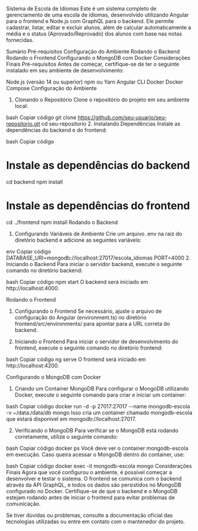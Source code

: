 Sistema de Escola de Idiomas
Este é um sistema completo de gerenciamento de uma escola de idiomas, desenvolvido utilizando Angular para o frontend e Node.js com GraphQL para o backend. Ele permite cadastrar, listar, editar e excluir alunos, além de calcular automaticamente a média e o status (Aprovado/Reprovado) dos alunos com base nas notas fornecidas.

Sumário
Pré-requisitos
Configuração do Ambiente
Rodando o Backend
Rodando o Frontend
Configurando o MongoDB com Docker
Considerações Finais
Pré-requisitos
Antes de começar, certifique-se de ter o seguinte instalado em seu ambiente de desenvolvimento:

Node.js (versão 14 ou superior)
npm ou Yarn
Angular CLI
Docker
Docker Compose
Configuração do Ambiente
1. Clonando o Repositório
Clone o repositório do projeto em seu ambiente local:

bash
Copiar código
git clone https://github.com/seu-usuario/seu-repositorio.git
cd seu-repositorio
2. Instalando Dependências
Instale as dependências do backend e do frontend:

bash
Copiar código
# Instale as dependências do backend
cd backend
npm install

# Instale as dependências do frontend
cd ../frontend
npm install
Rodando o Backend
1. Configurando Variáveis de Ambiente
Crie um arquivo .env na raiz do diretório backend e adicione as seguintes variáveis:

env
Copiar código
DATABASE_URI=mongodb://localhost:27017/escola_idiomas
PORT=4000
2. Iniciando o Backend
Para iniciar o servidor backend, execute o seguinte comando no diretório backend:

bash
Copiar código
npm start
O backend será iniciado em http://localhost:4000.

Rodando o Frontend
1. Configurando o Frontend
Se necessário, ajuste o arquivo de configuração do Angular (environment.ts) no diretório frontend/src/environments/ para apontar para a URL correta do backend.

2. Iniciando o Frontend
Para iniciar o servidor de desenvolvimento do frontend, execute o seguinte comando no diretório frontend:

bash
Copiar código
ng serve
O frontend será iniciado em http://localhost:4200.

Configurando o MongoDB com Docker
1. Criando um Container MongoDB
Para configurar o MongoDB utilizando Docker, execute o seguinte comando para criar e iniciar um container:

bash
Copiar código
docker run -d -p 27017:27017 --name mongodb-escola -v ~/data:/data/db mongo
Isso cria um container chamado mongodb-escola que estará disponível em mongodb://localhost:27017.

2. Verificando o MongoDB
Para verificar se o MongoDB está rodando corretamente, utilize o seguinte comando:

bash
Copiar código
docker ps
Você deve ver o container mongodb-escola em execução. Caso queira acessar o MongoDB dentro do container, use:

bash
Copiar código
docker exec -it mongodb-escola mongo
Considerações Finais
Agora que você configurou o ambiente, é possível começar a desenvolver e testar o sistema. O frontend se comunica com o backend através da API GraphQL, e todos os dados são persistidos no MongoDB configurado no Docker. Certifique-se de que o backend e o MongoDB estejam rodando antes de iniciar o frontend para evitar problemas de comunicação.

Se tiver dúvidas ou problemas, consulte a documentação oficial das tecnologias utilizadas ou entre em contato com o mantenedor do projeto.
